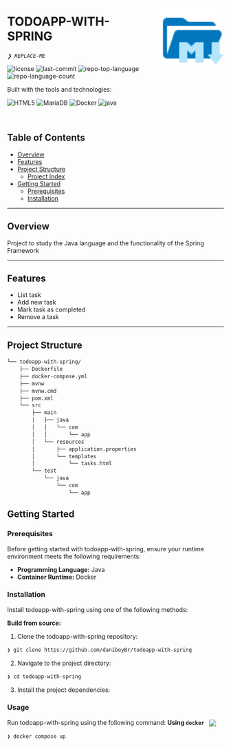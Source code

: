 <div align="left" style="position: relative;">
<img src="https://raw.githubusercontent.com/PKief/vscode-material-icon-theme/ec559a9f6bfd399b82bb44393651661b08aaf7ba/icons/folder-markdown-open.svg" align="right" width="30%" style="margin: -20px 0 0 20px;">
<h1>TODOAPP-WITH-SPRING</h1>
<p align="left">
	<em><code>❯ REPLACE-ME</code></em>
</p>
<p align="left">
	<img src="https://img.shields.io/github/license/daniboyBr/todoapp-with-spring?style=flat-square&logo=opensourceinitiative&logoColor=white&color=0080ff" alt="license">
	<img src="https://img.shields.io/github/last-commit/daniboyBr/todoapp-with-spring?style=flat-square&logo=git&logoColor=white&color=0080ff" alt="last-commit">
	<img src="https://img.shields.io/github/languages/top/daniboyBr/todoapp-with-spring?style=flat-square&color=0080ff" alt="repo-top-language">
	<img src="https://img.shields.io/github/languages/count/daniboyBr/todoapp-with-spring?style=flat-square&color=0080ff" alt="repo-language-count">
</p>
<p align="left">Built with the tools and technologies:</p>
<p align="left">
	<img src="https://img.shields.io/badge/HTML5-E34F26.svg?style=flat-square&logo=HTML5&logoColor=white" alt="HTML5">
	<img src="https://img.shields.io/badge/MariaDB-003545.svg?style=flat-square&logo=MariaDB&logoColor=white" alt="MariaDB">
	<img src="https://img.shields.io/badge/Docker-2496ED.svg?style=flat-square&logo=Docker&logoColor=white" alt="Docker">
	<img src="https://img.shields.io/badge/java-%23ED8B00.svg?style=flat-square&logo=openjdk&logoColor=white" alt="java">
</p>
</div>
<br clear="right">

##  Table of Contents

- [ Overview](#-overview)
- [ Features](#-features)
- [ Project Structure](#-project-structure)
  - [ Project Index](#-project-index)
- [ Getting Started](#-getting-started)
  - [ Prerequisites](#-prerequisites)
  - [ Installation](#-installation)

---

##  Overview

Project to study the Java language and the functionality of the Spring Framework

---

##  Features

- List task
- Add new task
- Mark task as completed
- Remove a task

---

##  Project Structure

```sh
└── todoapp-with-spring/
    ├── Dockerfile
    ├── docker-compose.yml
    ├── mvnw
    ├── mvnw.cmd
    ├── pom.xml
    └── src
        ├── main
        │   ├── java
        │   │   └── com
        │   │       └── app
        │   └── resources
        │       ├── application.properties
        │       └── templates
        │           └── tasks.html
        └── test
            └── java
                └── com
                    └── app
```

##  Getting Started

###  Prerequisites

Before getting started with todoapp-with-spring, ensure your runtime environment meets the following requirements:

- **Programming Language:** Java
- **Container Runtime:** Docker


###  Installation

Install todoapp-with-spring using one of the following methods:

**Build from source:**

1. Clone the todoapp-with-spring repository:
```sh
❯ git clone https://github.com/daniboyBr/todoapp-with-spring
```

2. Navigate to the project directory:
```sh
❯ cd todoapp-with-spring
```

3. Install the project dependencies:

###  Usage
Run todoapp-with-spring using the following command:
**Using `docker`** &nbsp; [<img align="center" src="https://img.shields.io/badge/Docker-2CA5E0.svg?style={badge_style}&logo=docker&logoColor=white" />](https://www.docker.com/)

```sh
❯ docker compose up
```

